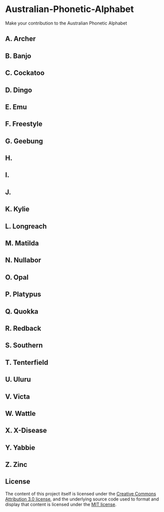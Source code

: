 # Australian-Phonetic-Alphabet
Make your contribution to the Australian Phonetic Alphabet

## A. Archer
## B. Banjo
## C. Cockatoo
## D. Dingo
## E. Emu
## F. Freestyle
## G. Geebung
## H. 
## I. 
## J. 
## K. Kylie
## L. Longreach
## M. Matilda
## N. Nullabor
## O. Opal
## P. Platypus
## Q. Quokka
## R. Redback
## S. Southern
## T. Tenterfield
## U. Uluru
## V. Victa
## W. Wattle
## X. X-Disease
## Y. Yabbie
## Z. Zinc


## License
The content of this project itself is licensed under the [Creative Commons Attribution 3.0 license](https://creativecommons.org/licenses/by/3.0/us/deed.en_US), and the underlying source code used to format and display that content is licensed under the [MIT license](https://opensource.org/licenses/mit-license.php).
